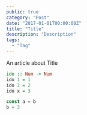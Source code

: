 ```yaml
---
public: true
category: "Post"
date: "2017-01-01T00:00:00Z"
title: "Title"
description: "Description"
tags:
  - "Tag"
---
```


An article about Title

```haskell
ido :: Num -> Num
ido 1 = 1
ido 2 = 2
ido x = 3
```

```javascript
const a = b
b = 3
```
